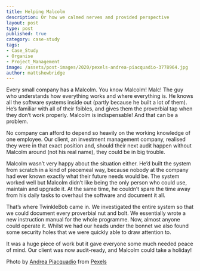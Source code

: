 ```yaml
---
title: Helping Malcolm
description: Or how we calmed nerves and provided perspective
layout: post
type: post
published: true
category: case-study
tags:
- Case_Study
- Organise
- Project_Management
image: /assets/post-images/2020/pexels-andrea-piacquadio-3778964.jpg
author: mattshewbridge
---
```


Every small company has a Malcolm. You know Malcolm! Malc! The guy who understands how everything works and where everything is. He knows all the software systems inside out (partly because he built a lot of them). He’s familiar with all of their foibles, and gives them the proverbial tap when they don’t work properly. Malcolm is indispensable! And that can be a problem.

No company can afford to depend so heavily on the working knowledge of one employee. Our client, an investment management company, realised they were in that exact position and, should their next audit happen without Malcolm around (not his real name), they could be in big trouble.

<!--more-->

Malcolm wasn’t very happy about the situation either. He’d built the system from scratch in a kind of piecemeal way, because nobody at the company had ever known exactly what their future needs would be. The system worked well but Malcolm didn’t like being the only person who could use, maintain and upgrade it. At the same time, he couldn’t spare the time away from his daily tasks to overhaul the software and document it all.

That’s where TwinkleBob came in. We investigated the entire system so that we could document every proverbial nut and bolt. We essentially wrote a new instruction manual for the whole programme. Now, almost anyone could operate it. Whilst we had our heads under the bonnet we also found some security holes that we were quickly able to draw attention to.

It was a huge piece of work but it gave everyone some much needed peace of mind. Our client was now audit-ready, and Malcolm could take a holiday!

Photo by [Andrea Piacquadio](https://www.pexels.com/@olly?utm_content=attributionCopyText&utm_medium=referral&utm_source=pexels) from [Pexels](https://www.pexels.com/photo/man-in-black-suit-covering-his-face-with-two-hands-3778964/?utm_content=attributionCopyText&utm_medium=referral&utm_source=pexels)
